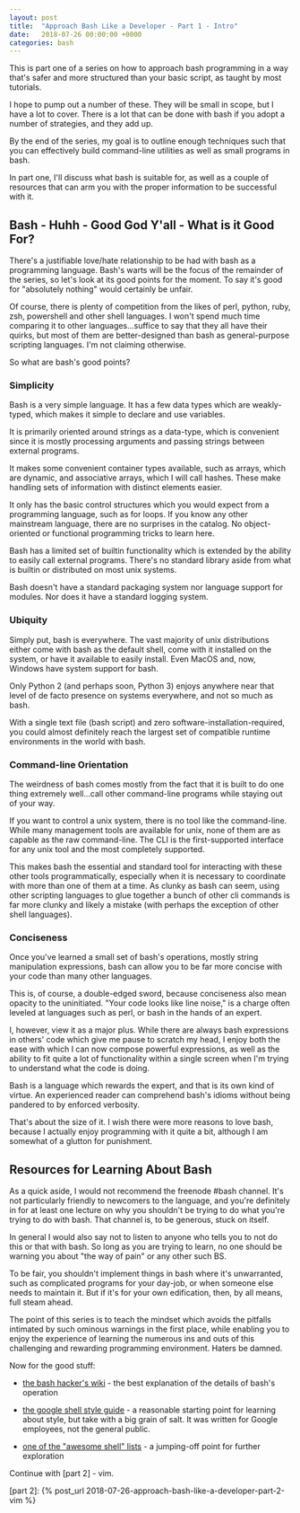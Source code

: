 ```yaml
---
layout: post
title:  "Approach Bash Like a Developer - Part 1 - Intro"
date:   2018-07-26 00:00:00 +0000
categories: bash
---
```


This is part one of a series on how to approach bash programming in a
way that's safer and more structured than your basic script, as taught
by most tutorials.

I hope to pump out a number of these. They will be small in scope, but I
have a lot to cover. There is a lot that can be done with bash if you
adopt a number of strategies, and they add up.

By the end of the series, my goal is to outline enough techniques such
that you can effectively build command-line utilities as well as small
programs in bash.

In part one, I'll discuss what bash is suitable for, as well as a couple
of resources that can arm you with the proper information to be
successful with it.

Bash - Huhh - Good God Y'all - What is it Good For?
---------------------------------------------------

There's a justifiable love/hate relationship to be had with bash as a
programming language. Bash's warts will be the focus of the remainder of
the series, so let's look at its good points for the moment. To say it's
good for "absolutely nothing" would certainly be unfair.

Of course, there is plenty of competition from the likes of perl,
python, ruby, zsh, powershell and other shell languages. I won't spend
much time comparing it to other languages...suffice to say that they all
have their quirks, but most of them are better-designed than bash as
general-purpose scripting languages. I'm not claiming otherwise.

So what are bash's good points?

### Simplicity

Bash is a very simple language. It has a few data types which are
weakly-typed, which makes it simple to declare and use variables.

It is primarily oriented around strings as a data-type, which is
convenient since it is mostly processing arguments and passing strings
between external programs.

It makes some convenient container types available, such as arrays,
which are dynamic, and associative arrays, which I will call hashes.
These make handling sets of information with distinct elements easier.

It only has the basic control structures which you would expect from a
programming language, such as for loops. If you know any other
mainstream language, there are no surprises in the catalog. No
object-oriented or functional programming tricks to learn here.

Bash has a limited set of builtin functionality which is extended by the
ability to easily call external programs. There's no standard library
aside from what is builtin or distributed on most unix systems.

Bash doesn't have a standard packaging system nor language support for
modules. Nor does it have a standard logging system.

### Ubiquity

Simply put, bash is everywhere. The vast majority of unix distributions
either come with bash as the default shell, come with it installed on
the system, or have it available to easily install. Even MacOS and, now,
Windows have system support for bash.

Only Python 2 (and perhaps soon, Python 3) enjoys anywhere near that
level of de facto presence on systems everywhere, and not so much as
bash.

With a single text file (bash script) and zero
software-installation-required, you could almost definitely reach the
largest set of compatible runtime environments in the world with bash.

### Command-line Orientation

The weirdness of bash comes mostly from the fact that it is built to do
one thing extremely well...call other command-line programs while
staying out of your way.

If you want to control a unix system, there is no tool like the
command-line. While many management tools are available for unix, none
of them are as capable as the raw command-line. The CLI is the
first-supported interface for any unix tool and the most completely
supported.

This makes bash the essential and standard tool for interacting with
these other tools programmatically, especially when it is necessary to
coordinate with more than one of them at a time. As clunky as bash can
seem, using other scripting languages to glue together a bunch of other
cli commands is far more clunky and likely a mistake (with perhaps the
exception of other shell languages).

### Conciseness

Once you've learned a small set of bash's operations, mostly string
manipulation expressions, bash can allow you to be far more concise with
your code than many other languages.

This is, of course, a double-edged sword, because conciseness also mean
opacity to the uninitiated. "Your code looks like line noise," is a
charge often leveled at languages such as perl, or bash in the hands of
an expert.

I, however, view it as a major plus. While there are always bash
expressions in others' code which give me pause to scratch my head, I
enjoy both the ease with which I can now compose powerful expressions,
as well as the ability to fit quite a lot of functionality within a
single screen when I'm trying to understand what the code is doing.

Bash is a language which rewards the expert, and that is its own kind of
virtue. An experienced reader can comprehend bash's idioms without being
pandered to by enforced verbosity.

That's about the size of it. I wish there were more reasons to love
bash, because I actually enjoy programming with it quite a bit, although
I am somewhat of a glutton for punishment.

Resources for Learning About Bash
---------------------------------

As a quick aside, I would not recommend the freenode \#bash channel.
It's not particularly friendly to newcomers to the language, and you're
definitely in for at least one lecture on why you shouldn't be trying to
do what you're trying to do with bash. That channel is, to be generous,
stuck on itself.

In general I would also say not to listen to anyone who tells you to not
do this or that with bash. So long as you are trying to learn, no one
should be warning you about "the way of pain" or any other such BS.

To be fair, you shouldn't implement things in bash where it's
unwarranted, such as complicated programs for your day-job, or when
someone else needs to maintain it. But if it's for your own edification,
then, by all means, full steam ahead.

The point of this series is to teach the mindset which avoids the
pitfalls intimated by such ominous warnings in the first place, while
enabling you to enjoy the experience of learning the numerous ins and
outs of this challenging and rewarding programming environment. Haters
be damned.

Now for the good stuff:

-   [the bash hacker's wiki] - the best explanation of the details of
    bash's operation

-   [the google shell style guide] - a reasonable starting point for
    learning about style, but take with a big grain of salt. It was
    written for Google employees, not the general public.

-   [one of the "awesome shell" lists] - a jumping-off point for further
    exploration

Continue with [part 2] - vim.

  [the bash hacker's wiki]: http://wiki.bash-hackers.org/
  [the google shell style guide]: https://google.github.io/styleguide/shell.xml
  [one of the "awesome shell" lists]: https://github.com/alebcay/awesome-shell
  [part 2]: {% post_url 2018-07-26-approach-bash-like-a-developer-part-2-vim %}
